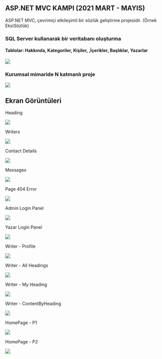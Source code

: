 
##  ASP.NET MVC KAMPI (2021 MART - MAYIS)

ASP.NET MVC, çevrimiçi etkileşimli bir sözlük geliştirme projesidir. (Örnek EksiSözlük)


### SQL Server kullanarak bir veritabanı oluşturma 
#### Tablolar: Hakkında, Kategoriler, Kişiler, ,İçerikler, Başlıklar, Yazarlar

  <img src= https://github.com/Enesctnts/MVCProjeUI/blob/master/MvcUI/AdminLTE-3.0.4/Image/DB%20Schema.jpg />

### Kurumsal mimaride N katmanlı proje 

  <img src=https://github.com/Enesctnts/MVCProjeUI/blob/master/MvcUI/AdminLTE-3.0.4/Image/NLayered%20Architecture.jpg />


## Ekran Görüntüleri
 
  <p>Heading<p/>
  <img src=https://github.com/Enesctnts/MVCProjeUI/blob/master/MvcUI/AdminLTE-3.0.4/Image/Ads%C4%B1z7.png />
  <br/>
  <p>Writers<p/>
  <img src=https://github.com/Enesctnts/MVCProjeUI/blob/master/MvcUI/AdminLTE-3.0.4/Image/Ads%C4%B1z9.png />

 <p>Contact Details<p/>
  <img src=https://github.com/Enesctnts/MVCProjeUI/blob/master/MvcUI/AdminLTE-3.0.4/Image/Ads%C4%B1z6.png />
  
  <p>Messages<p/>
 <img src=https://github.com/Enesctnts/MVCProjeUI/blob/master/MvcUI/AdminLTE-3.0.4/Image/Ads%C4%B1z5.png />
  
  <p>Page 404 Error<p/>
  <img src=https://github.com/Enesctnts/MVCProjeUI/blob/master/MvcUI/AdminLTE-3.0.4/Image/Ads%C4%B1z10.png />
  
  <p>Admin Login Panel<p/>
  <img src=https://github.com/Enesctnts/MVCProjeUI/blob/master/MvcUI/AdminLTE-3.0.4/Image/Ads%C4%B1z8.png />
  
  <p>Yazar Login Panel<p/>
  <img src=https://github.com/Enesctnts/MVCProjeUI/blob/master/MvcUI/AdminLTE-3.0.4/Image/Ads%C4%B1z3.png />
  
  <p>Writer - Profile<p/>
  <img src=https://github.com/Enesctnts/MVCProjeUI/blob/master/MvcUI/AdminLTE-3.0.4/Image/Ads%C4%B1z12.png />
  
  <p>Writer - All Headings<p/>
  <img src=https://github.com/Enesctnts/MVCProjeUI/blob/master/MvcUI/AdminLTE-3.0.4/Image/Ads%C4%B1z4.png />

  <p>Writer - My Heading<p/>
  <img src=https://github.com/Enesctnts/MVCProjeUI/blob/master/MvcUI/AdminLTE-3.0.4/Image/Ads%C4%B1z7.png />
 
  <p>Writer - ContentByHeading<p/>
  <img src=https://github.com/Enesctnts/MVCProjeUI/blob/master/MvcUI/AdminLTE-3.0.4/Image/Ads%C4%B1z11.png />
  
  <p>HomePage - P1<p/>
  <img src=https://github.com/Enesctnts/MVCProjeUI/blob/master/MvcUI/AdminLTE-3.0.4/Image/Ads%C4%B1z2.png />
  
  <p>HomePage - P2<p/>
  <img src=https://github.com/Enesctnts/MVCProjeUI/blob/master/MvcUI/AdminLTE-3.0.4/Image/HomePage%20-%20P2.jpg />
  
  
  
<!--
  <p><p/>
  <img src="" />
  
 --> 
  
